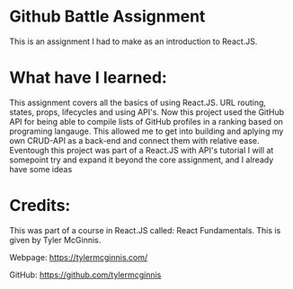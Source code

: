 # Github Battle Assignment

This is an assignment I had to make as an introduction to React.JS.


# What have I learned:

This assignment covers all the basics of using React.JS.
URL routing, states, props, lifecycles and using API's.
Now this project used the GitHub API for being able to compile lists of GitHub profiles in a ranking based on programing langauge.
This allowed me to get into building and aplying my own CRUD-API as a back-end and connect them with relative ease.
Eventough this project was part of a React.JS with API's tutorial I will at somepoint try and expand it beyond the core assignment,
and I already have some ideas


# Credits:

This was part of a course in  React.JS called: React Fundamentals.
This is given by Tyler McGinnis.

Webpage:
https://tylermcginnis.com/

GitHub:
https://github.com/tylermcginnis
